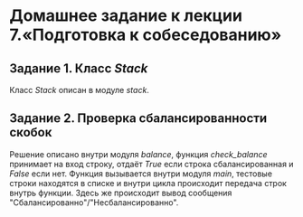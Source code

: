 # Домашнее задание к лекции 7.«Подготовка к собеседованию»

## Задание 1. Класс _Stack_

Класс _Stack_ описан в модуле _stack_.

## Задание 2. Проверка сбалансированности скобок

Решение описано внутри модуля _balance_, функция
_check_balance_ принимает на вход строку, отдаёт
_True_ если строка сбалансированная и _False_ если нет.
Функция вызывается внутри модуля _main_, тестовые строки
находятся в списке и внутри цикла происходит передача
строк внутрь функции. Здесь же происходит вывод сообщения
"Сбалансированно"/"Несбалансированно".